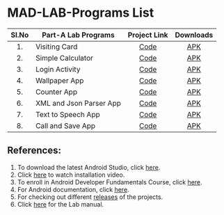 # MAD-LAB-Programs List

| Sl.No | Part-A Lab Programs | Project Link | Downloads |
|:-----:|---------------------|:------------:|:---------:|
| 1. | Visiting Card | [Code](https://github.com/Raghuvorkady/MAD-LAB-Programs/tree/main/p1-VisitingCard/) | [APK](https://github.com/Raghuvorkady/MAD-LAB-Programs/releases/download/p1-v1.0.0/Visiting_Card_v1.0.0.apk) | 
| 2. | Simple Calculator | [Code](https://github.com/Raghuvorkady/MAD-LAB-Programs/tree/main/p2-SimpleCalculator/) | [APK](https://github.com/Raghuvorkady/MAD-LAB-Programs/releases/download/p2-v1.1.1/SimpleCalculator_v1.1.1.apk) |
| 3. | Login Activity | [Code](https://github.com/Raghuvorkady/MAD-LAB-Programs/tree/main/p3-LoginActivity/) | [APK](https://github.com/Raghuvorkady/MAD-LAB-Programs/releases/download/p3-v1.1.1/Login_Activity_v1.1.1.apk) |
| 4. | Wallpaper App | [Code](https://github.com/Raghuvorkady/MAD-LAB-Programs/tree/main/p4-WallpaperApp/) | [APK](https://github.com/Raghuvorkady/MAD-LAB-Programs/releases/download/p4-v1.0.0/Wallpaper_App_v1.0.0.apk) |
| 5. | Counter App | [Code](https://github.com/Raghuvorkady/MAD-LAB-Programs/tree/main/p5-CounterApp/) | [APK](https://github.com/Raghuvorkady/MAD-LAB-Programs/releases/download/p5-v1.1.0/Counter_App_v1.1.0.apk) |
| 6. | XML and Json Parser App | [Code](https://github.com/Raghuvorkady/MAD-LAB-Programs/tree/main/p6-ParsingXmlAndJson/) | [APK](https://github.com/Raghuvorkady/MAD-LAB-Programs/releases/download/p6-v1.1.0/ParsingXmlAndJson_App_v1.1.0.apk) |
| 7. | Text to Speech App | [Code](https://github.com/Raghuvorkady/MAD-LAB-Programs/tree/main/p7-TextToSpeechApp/) | [APK](https://github.com/Raghuvorkady/MAD-LAB-Programs/releases/download/p7-v1.0.1/TextToSpeech_App_v1.0.1.apk) |
| 8. | Call and Save App | [Code](https://github.com/Raghuvorkady/MAD-LAB-Programs/tree/main/p8-CallAndSaveApp/) | [APK](https://github.com/Raghuvorkady/MAD-LAB-Programs/releases/download/p8-v1.1.2/Call_And_Save_App_v1.1.2.apk) |

## References:
1. To download the latest Android Studio, click [here](https://developer.android.com/studio).
2. Click [here](https://youtu.be/0zx_eFyHRU0?t=371) to watch installation video.
2. To enroll in Android Developer Fundamentals Course, click [here](https://developer.android.com/courses/fundamentals-training/overview-v2).
3. For Android documentation, click [here](https://developer.android.com/guide).
4. For checking out different [releases](https://github.com/Raghuvorkady/MAD-LAB-Programs/releases) of the projects.
5. Click [here](Lab-Manual/18CSMP68_Lab_Manual.pdf) for the Lab manual.
